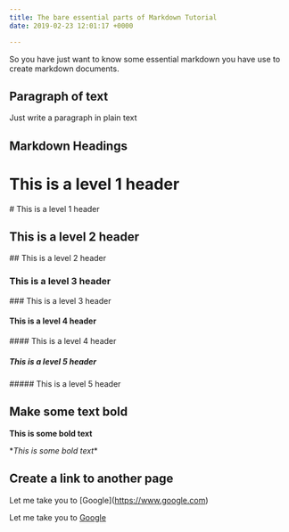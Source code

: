 ```yaml
---
title: The bare essential parts of Markdown Tutorial
date: 2019-02-23 12:01:17 +0000

---
```

So you have just want to know some essential markdown you have use to create markdown documents.

## Paragraph of text

Just write a paragraph in plain text

## Markdown Headings

# This is a level 1 header

\# This is a level 1 header

## This is a level 2 header

\## This is a level 2 header

### This is a level 3 header

\### This is a level 3 header

#### This is a level 4 header

\#### This is a level 4 header

##### This is a level 5 header

\##### This is a level 5 header

## Make some text bold

**This is some bold text**

\**This is some bold text**

## **Create a link to another page**

Let me take you to \[Google\](https://www.google.com)

Let me take you to [Google](google.com)